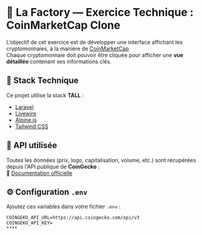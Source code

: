 # 🚀 La Factory — Exercice Technique : CoinMarketCap Clone

L’objectif de cet exercice est de développer une interface affichant les cryptomonnaies, à la manière de [CoinMarketCap](https://coinmarketcap.com/).  
Chaque cryptomonnaie doit pouvoir être cliquée pour afficher une **vue détaillée** contenant ses informations clés.

## 🧱 Stack Technique

Ce projet utilise la stack **TALL** :

- [Laravel](https://laravel.com/)
- [Livewire](https://laravel-livewire.com/)
- [Alpine.js](https://alpinejs.dev/)
- [Tailwind CSS](https://tailwindcss.com/)

## 🔌 API utilisée

Toutes les données (prix, logo, capitalisation, volume, etc.) sont récupérées depuis l'API publique de **CoinGecko** :  
📄 [Documentation officielle](https://www.coingecko.com/en/api/documentation)

## ⚙️ Configuration `.env`

Ajoutez ces variables dans votre fichier `.env` :

```env
COINGEKO_API_URL=https://api.coingecko.com/api/v3
COINGEKO_API_KEY=
****
